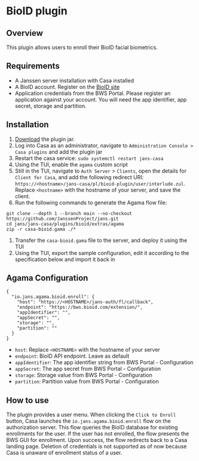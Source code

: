 # BioID plugin

## Overview
This plugin allows users to enroll their BioID facial biometrics. 

## Requirements
- A Janssen server installation with Casa installed
- A BioID account. Register on the [BioID site](https://bwsportal.bioid.com/register) 
- Application credentials from the BWS Portal. Please register an application against your account. You will need the app identifier, app secret, storage and partition. 

## Installation

1. [Download](https://maven.jans.io/maven/io/jans/casa/plugins/bioid-plugin/replace-janssen-version/bioid-plugin-replace-janssen-version-jar-with-dependencies.jar) the plugin jar.
1. Log into Casa as an administrator, navigate to `Administration Console > Casa plugins` and add the plugin jar
1. Restart the casa service: `sudo systemctl restart jans-casa`
1. Using the TUI, enable the `agama` custom script
1. Still in the TUI, navigate to `Auth Server` > `Clients`, open the details for `Client for Casa`, and add the following redirect URI: `https://<hostname>/jans-casa/pl/bioid-plugin/user/interlude.zul`. Replace `<hostname>` with the hostname of your server, and save the client.
1. Run the following commands to generate the Agama flow file:

```
git clone --depth 1 --branch main --no-checkout https://github.com/JanssenProject/jans.git
cd jans/jans-casa/plugins/bioid/extras/agama
zip -r casa-bioid.gama ./*
```
1. Transfer the `casa-bioid.gama` file to the server, and deploy it using the TUI
1. Using the TUI, export the sample configuration, edit it according to the specification below and import it back in

## Agama Configuration
```
{
  "io.jans.agama.bioid.enroll": {
    "host": "https://<HOSTNAME>/jans-auth/fl/callback",
    "endpoint": "https://bws.bioid.com/extension/",
    "appIdentifier": "",
    "appSecret": "",
    "storage": "",
    "partition": ""
  }
}
```
- `host`: Replace `<HOSTNAME>` with the hostname of your server
- `endpoint`: BioID API endpoint. Leave as default
- `appIdentifier`: The app identifier string from BWS Portal - Configuration
- `appSecret`: The app secret from BWS Portal - Configuration
- `storage`: Storage value from BWS Portal - Configuration
- `partition`: Partition value from BWS Portal - Configuration

## How to use
The plugin provides a user menu. When clicking the `Click to Enroll` button, Casa launches the `io.jans.agama.bioid.enroll` flow on the authorization server. This flow queries the BioID database for existing enrollments for the user. If the user has not enrolled, the flow presents the BWS GUI for enrollment. Upon success, the flow redirects back to a Casa landing page. Deletion of credentials is not supported as of now because Casa is unaware of enrollment status of a user.
